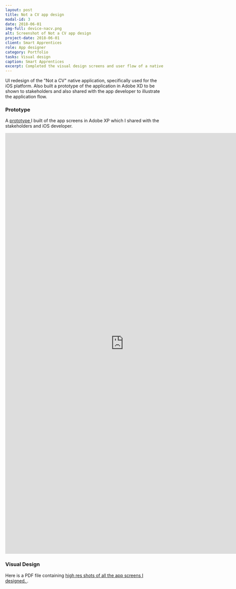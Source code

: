 ```yaml
---
layout: post
title: Not a CV app design
modal-id: 3
date: 2018-06-01
img-full: device-nacv.png
alt: Screenshot of Not a CV app design
project-date: 2018-06-01
client: Smart Apprentices
role: App designer
category: Portfolio
tasks: Visual design
caption: Smart Apprentices 
excerpt: Completed the visual design screens and user flow of a native app version of a Smart Apprentices product.
---
```


UI redesign of the "Not a CV" native application, specifically used for the iOS platform.  Also built a prototype of the application in Adobe XD to be shown to stakeholders and also shared with the app developer to illustrate the application flow. 

### Prototype
A <a href="https://xd.adobe.com/embed/9848c62e-f8fb-4b46-4343-24379329a8cd-ee79/"> prototype </a> I built of the app screens in Adobe XP which I shared with the stakeholders and iOS developer.

<iframe width="750" height="1334" src="https://xd.adobe.com/embed/9848c62e-f8fb-4b46-4343-24379329a8cd-ee79/" frameborder="0" allowfullscreen></iframe>

### Visual Design
Here is a PDF file containing <a href="img/nacv-app-screen-designs.pdf">high res shots of all the app screens I designed. </a>.